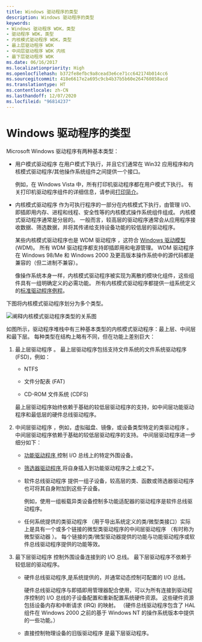 ```yaml
---
title: Windows 驱动程序的类型
description: Windows 驱动程序的类型
keywords:
- Windows 驱动程序 WDK，类型
- 驱动程序 WDK，类型
- 内核模式驱动程序 WDK，类型
- 最上层驱动程序 WDK
- 中间层驱动程序 WDK 内核
- 最下层驱动程序 WDK
ms.date: 06/16/2017
ms.localizationpriority: High
ms.openlocfilehash: b372fe8efbc9a8cead3e6ce71cc642174b014cc6
ms.sourcegitcommit: 418e6617e2a695c9cb4b37b5b60e264760858acd
ms.translationtype: HT
ms.contentlocale: zh-CN
ms.lasthandoff: 12/07/2020
ms.locfileid: "96814237"
---
```

# <a name="types-of-windows-drivers"></a>Windows 驱动程序的类型





Microsoft Windows 驱动程序有两种基本类型：

-   用户模式驱动程序  在用户模式下执行，并且它们通常在 Win32 应用程序和内核模式驱动程序/其他操作系统组件之间提供一个接口。

    例如，在 Windows Vista 中，所有打印机驱动程序都在用户模式下执行。 有关打印机驱动程序组件的详细信息，请参阅[打印简介](../print/introduction-to-printing.md)。

-   内核模式驱动程序  作为可执行程序的一部分在内核模式下执行，由管理 I/O、即插即用内存、进程和线程、安全性等的内核模式操作系统组件组成。 内核模式驱动程序通常是分层的。 一般而言，较高层的驱动程序通常会从应用程序接收数据、筛选数据，并将其传递给支持设备功能的较低层的驱动程序。

    某些内核模式驱动程序也是 WDM 驱动程序  ，这符合 [Windows 驱动模型](introduction-to-wdm.md) (WDM)。 所有 WDM 驱动程序都支持即插即用和电源管理。 WDM 驱动程序在 Windows 98/Me 和 Windows 2000 及更高版本操作系统中的源代码都是兼容的（但二进制不兼容）。

    像操作系统本身一样，内核模式驱动程序被实现为离散的模块化组件，这些组件具有一组明确定义的必需功能。 所有内核模式驱动程序都提供一组系统定义的[标准驱动程序例程](./introduction-to-standard-driver-routines.md)。

下图将内核模式驱动程序划分为多个类型。

![阐释内核模式驱动程序类型的关系图](images/1drvlyrs.png)

如图所示，驱动程序堆栈中有三种基本类型的内核模式驱动程序：最上层、中间层和最下层。 每种类型在结构上略有不同，但在功能上差别巨大：

1.  最上层驱动程序  。 最上层驱动程序包括支持文件系统的文件系统驱动程序 (FSD)，例如：

    -   NTFS

    -   文件分配表 (FAT)

    -   CD-ROM 文件系统 (CDFS)

    最上层驱动程序始终依赖于基础的较低层驱动程序的支持，如中间层功能驱动程序和最低层的硬件总线驱动程序。

2.  中间层驱动程序  ，例如，虚拟磁盘、镜像，或设备类型特定的类驱动程序  。 中间层驱动程序依赖于基础的较低层驱动程序的支持。 中间层驱动程序进一步细分如下：

    -   [功能驱动程序  ](function-drivers.md)控制 I/O 总线上的特定外围设备。

    -   [筛选器驱动程序  ](filter-drivers.md)将自身插入到功能驱动程序之上或之下。

    -   软件总线驱动程序  提供一组子设备，较高层的类、函数或筛选器驱动程序也可将其自身附加到这些子设备。

        例如，使用一组板载异类设备控制多功能适配器的驱动程序是软件总线驱动程序。

    -   任何系统提供的类驱动程序  （用于导出系统定义的类/微型类接口）实际上是具有一个或多个链接的微型类驱动程序的中间层驱动程序  （有时称为微型驱动器  ）。 每个链接的类/微型驱动器提供的功能与功能驱动程序或软件总线驱动程序提供的功能等效。

3.  最下层驱动程序  控制外围设备连接到的 I/O 总线。 最下层驱动程序不依赖于较低层的驱动程序。

    -   硬件总线驱动程序[  ](bus-drivers.md)是系统提供的，并通常动态控制可配置的 I/O 总线。

        硬件总线驱动程序与即插即用管理器配合使用，可以为所有连接到驱动程序控制的 I/O 总线的子设备配置和重新配置系统硬件资源。 这些硬件资源包括设备内存和中断请求 (IRQ) 的映射。 （硬件总线驱动程序包含了 HAL 组件在 Windows 2000 之前的基于 Windows NT 的操作系统版本中提供的一些功能。）

    -   直接控制物理设备的旧版驱动程序  是最下层驱动程序。

 

